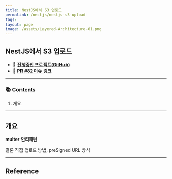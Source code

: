 ```yaml
---
title: NestJS에서 S3 업로드
permalink: /nestjs/nestjs-s3-upload
tags: 
layout: page
image: /assets/Layered-Architecture-01.png
---
```


## NestJS에서 S3 업로드

- 🐙 **[진행중인 프로젝트(GitHub)](https://github.com/yanggwangseong/daily-sentence-be)**
- 🔗 **[PR #82 이슈 링크](https://github.com/f-lab-edu/Mokakbab/pull/82)**

---

### 📚 Contents

1. 개요

---

## 개요

**multer 안티패턴**

결론 직접 업로드 방법, preSigned URL 방식

---

## Reference
